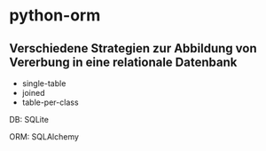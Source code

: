 # python-orm
## Verschiedene Strategien zur Abbildung von Vererbung in eine relationale Datenbank
* single-table
* joined
* table-per-class

DB: SQLite

ORM: SQLAlchemy
